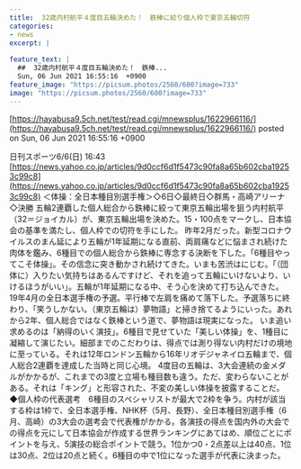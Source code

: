 ```yaml
---
title:  32歳内村航平４度目五輪決めた！　鉄棒に絞り個人枠で東京五輪切符  
categories:
- news
excerpt: |
  
feature_text: |
  ##  32歳内村航平４度目五輪決めた！　鉄棒...
  Sun, 06 Jun 2021 16:55:16  +0900
feature_image: "https://picsum.photos/2560/600?image=733"
image: "https://picsum.photos/2560/600?image=733"
---
```


[https://hayabusa9.5ch.net/test/read.cgi/mnewsplus/1622966116/](https://hayabusa9.5ch.net/test/read.cgi/mnewsplus/1622966116/)
posted on Sun, 06 Jun 2021 16:55:16  +0900

<!--more-->

日刊スポーツ6/6(日) 16:43 [https://news.yahoo.co.jp/articles/9d0ccf6d1f5473c90fa8a65b602cba19253c99c8](https://news.yahoo.co.jp/articles/9d0ccf6d1f5473c90fa8a65b602cba19253c99c8) ＜体操：全日本種目別選手権＞◇6日◇最終日◇群馬・高崎アリーナ◇決勝 五輪2連覇した個人総合から鉄棒に絞って東京五輪出場を狙う内村航平（32＝ジョイカル）が、東京五輪出場を決めた。15・100点をマークし、日本協会の基準を満たし、個人枠での切符を手にした。 昨年2月だった。新型コロナウイルスのまん延により五輪が1年延期になる直前、両肩痛などに悩まされ続けた肉体を鑑み、6種目での個人総合から鉄棒に専念する決断を下した。「6種目やってこそ体操」。その信念に突き動かされ続けてきた。いまも苦渋はにじむ。「（団体に）入りたい気持ちはあるんですけど、それを追って五輪にいけないより、いけるほうがいい」。五輪が1年延期になる中、そう心を決めて打ち込んできた。 19年4月の全日本選手権の予選。平行棒で左肩を痛めて落下した。予選落ちに終わり、「笑うしかない。（東京五輪は）夢物語」と掃き捨てるようにいった。あれから2年、個人総合ではなく鉄棒という道で、夢物語は現実になった。 いま追い求めるのは「納得のいく演技」。6種目で見せていた「美しい体操」を、1種目に凝縮して演じたい。細部までのこだわりは、得点では測り得ない内村だけの境地に至っている。それは12年ロンドン五輪から16年リオデジャネイロ五輪まで、個人総合2連覇を達成した当時と同じ心境。 4度目の五輪は、3大会連続の金メダルがかかるが、これまでの3度と立場も種目数も違う。ただ、変わらないことがある。それは「キング」と形容された、不変の美しい体操を披露することだ。 ◆個人枠の代表選考　6種目のスペシャリストが最大で2枠を争う。内村が該当する枠は1枠で、全日本選手権、NHK杯（5月、長野）、全日本種目別選手権（6月、高崎）の3大会の選考会で代表権がかかる。各演技の得点を国内外の大会での得点を元にして日本協会が作成する世界ランキングにあてはめ、順位ごとにポイントを与え、5演技の総合ポイントで競う。1位かつ0・2点差以上は40点、1位は30点、2位は20点と続く。6種目の中で1位になった選手が代表に決まった。
